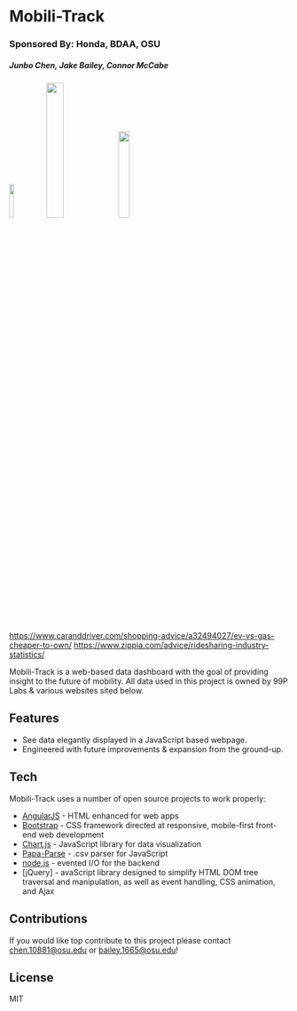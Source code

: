 # Mobili-Track
### Sponsored By: Honda, BDAA, OSU
##### Junbo Chen, Jake Bailey, Connor McCabe


[<img src="https://user-images.githubusercontent.com/21280827/218285276-d5d6f534-7cb2-427e-a565-b3f7dc76fb56.png" width="12.5%" height="12.5%">](https://engineering.osu.edu/) [<img src="https://bdaaosu.org/img/Logo.png" width="25%" height="25%">](https://bdaaosu.org/) [<img src="https://www.carlogos.org/car-logos/honda-logo-1700x1150.png" width="20%" height="20%">](https://automobiles.honda.com/)




https://www.caranddriver.com/shopping-advice/a32494027/ev-vs-gas-cheaper-to-own/
https://www.zippia.com/advice/ridesharing-industry-statistics/

Mobili-Track is a web-based data dashboard with the goal of providing insight to the future of mobility. All data used in this project is owned by 99P Labs & various websites sited below.

## Features

- See data elegantly displayed in a JavaScript based webpage.
- Engineered with future improvements & expansion from the ground-up.

## Tech

Mobili-Track uses a number of open source projects to work properly:

- [AngularJS](https://angularjs.org/) - HTML enhanced for web apps
- [Bootstrap](https://getbootstrap.com/) - CSS framework directed at responsive, mobile-first front-end web development
- [Chart.js](https://www.chartjs.org/docs/latest/samples/information.html) - JavaScript library for data visualization
- [Papa-Parse](https://www.papaparse.com/) - .csv parser for JavaScript
- [node.js](https://nodejs.org/en/about/) - evented I/O for the backend
- [jQuery] - avaScript library designed to simplify HTML DOM tree traversal and manipulation, as well as event handling, CSS animation, and Ajax

## Contributions

If you would like top contribute to this project please contact chen.10881@osu.edu or bailey.1665@osu.edu!

## License

MIT

